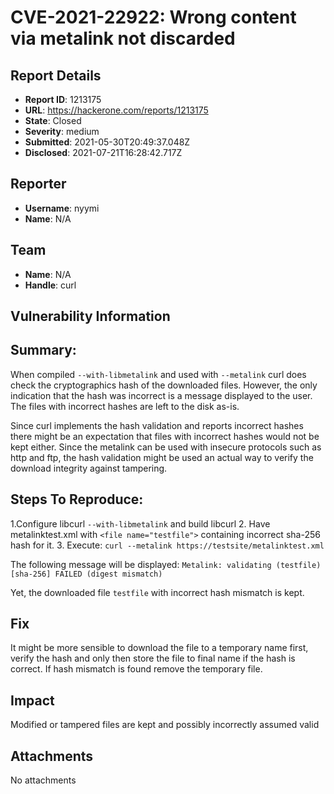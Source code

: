 # CVE-2021-22922: Wrong content via metalink not discarded

## Report Details
- **Report ID**: 1213175
- **URL**: https://hackerone.com/reports/1213175
- **State**: Closed
- **Severity**: medium
- **Submitted**: 2021-05-30T20:49:37.048Z
- **Disclosed**: 2021-07-21T16:28:42.717Z

## Reporter
- **Username**: nyymi
- **Name**: N/A

## Team
- **Name**: N/A
- **Handle**: curl

## Vulnerability Information
## Summary:
When compiled `--with-libmetalink` and used with `--metalink` curl does check the cryptographics hash of the downloaded files. However, the only indication that the hash was incorrect is a message displayed to the user. The files with incorrect hashes are left to the disk as-is.

Since curl implements the hash validation and reports incorrect hashes there might be an expectation that files with incorrect hashes would not be kept either. Since the metalink can be used with insecure protocols such as http and ftp, the hash validation might be used an actual way to verify the download integrity against tampering.

## Steps To Reproduce:

  1.Configure libcurl `--with-libmetalink` and build libcurl
  2. Have metalinktest.xml with `<file name="testfile">` containing incorrect sha-256 hash for it.
  3. Execute: `curl --metalink https://testsite/metalinktest.xml`

The following message will be displayed:
`Metalink: validating (testfile) [sha-256] FAILED (digest mismatch)`

Yet, the downloaded file `testfile` with incorrect hash mismatch is kept.

## Fix
It might be more sensible to download the file to a temporary name first, verify the hash and only then store the file to final name if the hash is correct. If hash mismatch is found remove the temporary file.

## Impact

Modified or tampered files are kept and possibly incorrectly assumed valid

## Attachments
No attachments
